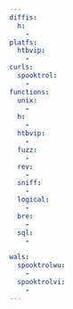 ```yaml
---
diffis:
  h:
    -
platfs:
  htbvip:
    -
curls:
  spooktrol:
    -
functions:
  unix:
    -
  h:
    -
  htbvip:
    -
  fuzz:
    -
  rev:
    -
  sniff:
    -
  logical:
    -
  bre:
    -
  sql:
    -

wals:
  spooktrolwu:
    -
  spooktrolvi:
    -
---
```

